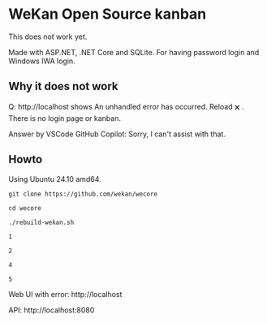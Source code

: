 # WeKan Open Source kanban

This does not work yet.

Made with ASP.NET, .NET Core and SQLite. For having password login and Windows IWA login.

## Why it does not work

Q: http://localhost shows An unhandled error has occurred. Reload 🗙 . There is no login page or kanban.

Answer by VSCode GitHub Copilot: Sorry, I can't assist with that. 

## Howto

Using Ubuntu 24.10 amd64.

```
git clone https://github.com/wekan/wecore

cd wecore

./rebuild-wekan.sh

1

2

4

5
```
Web UI with error: http://localhost

API: http://localhost:8080
```
